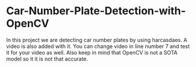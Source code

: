 # Car-Number-Plate-Detection-with-OpenCV
In this project we are detecting car number plates by using harcasdaes. A video is also added with it. You can change video in line number 7 and test it for your video as well. Also keep in mind that OpenCV is not a SOTA model so it it is not that accurate.
